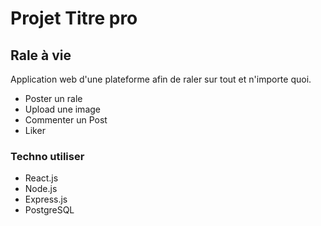 # Projet Titre pro

## Rale à vie

Application web d'une plateforme afin de raler sur tout et n'importe quoi.

-   Poster un rale
-   Upload une image
-   Commenter un Post
-   Liker

### Techno utiliser

-   React.js
-   Node.js
-   Express.js
-   PostgreSQL
